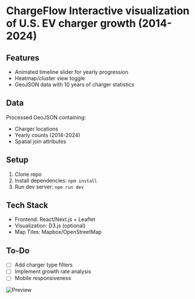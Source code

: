 # ChargeFlow **Interactive visualization of U.S. EV charger growth (2014-2024)**  

## Features  
- Animated timeline slider for yearly progression  
- Heatmap/cluster view toggle  
- GeoJSON data with 10 years of charger statistics  

## Data  
Processed GeoJSON containing:  
- Charger locations  
- Yearly counts (2014-2024)  
- Spatial join attributes  

## Setup  
1. Clone repo  
2. Install dependencies: `npm install`  
3. Run dev server: `npm run dev`  

## Tech Stack  
- Frontend: React/Next.js + Leaflet  
- Visualization: D3.js (optional)  
- Map Tiles: Mapbox/OpenStreetMap  

## To-Do  
- [ ] Add charger type filters  
- [ ] Implement growth rate analysis  
- [ ] Mobile responsiveness  

![Preview](preview.jpg)  